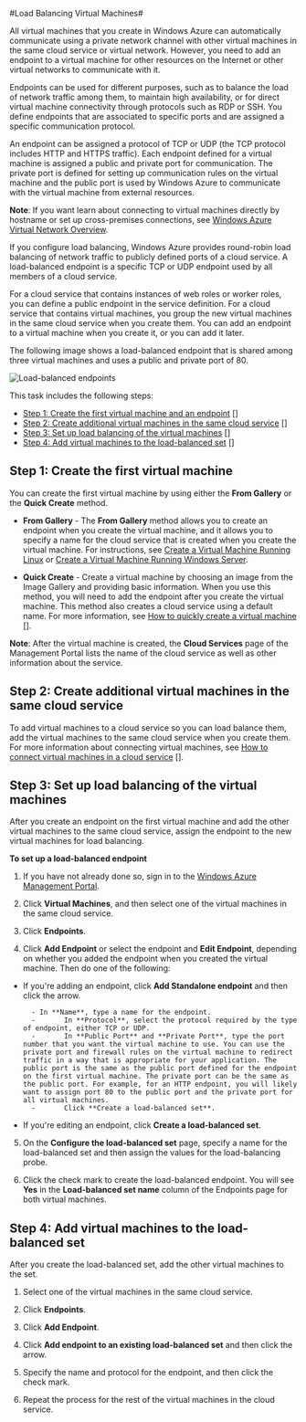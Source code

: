 <properties writer="kathydav" editor="tysonn" manager="jeffreyg" />

#Load Balancing Virtual Machines#

All virtual machines that you create in Windows Azure can automatically communicate using a private network channel with other virtual machines in the same cloud service or virtual network. However, you need to add an endpoint to a virtual machine for other resources on the Internet or other virtual networks to communicate with it. 

Endpoints can be used for different purposes, such as to balance the load of network traffic among them, to maintain high availability, or for direct virtual machine connectivity through protocols such as RDP or SSH. You define endpoints that are associated to specific ports and are assigned a specific communication protocol. 

An endpoint can be assigned a protocol of TCP or UDP (the TCP protocol includes HTTP and HTTPS traffic). Each endpoint defined for a virtual machine is assigned a public and private port for communication. The private port is defined for setting up communication rules on the virtual machine and the public port is used by Windows Azure to communicate with the virtual machine from external resources.


**Note**: If you want learn about connecting to virtual machines directly by hostname or set up cross-premises connections, see [Windows Azure Virtual Network Overview](http://go.microsoft.com/fwlink/p/?LinkID=294063).

If you configure load balancing, Windows Azure provides round-robin load balancing of network traffic to publicly defined ports of a cloud service. A load-balanced endpoint is a specific TCP or UDP endpoint used by all members of a cloud service.

For a cloud service that contains instances of web roles or worker roles, you can define a public endpoint in the service definition. For a cloud service that contains virtual machines, you group the new virtual machines in the same cloud service when you create them. You can add an endpoint to a virtual machine when you create it, or you can add it later.

The following image shows a load-balanced endpoint that is shared among three virtual machines and uses a public and private port of 80.

![Load-balanced endpoints][Load-balanced endpoint]

This task includes the following steps:

- [Step 1: Create the first virtual machine and an endpoint] []
- [Step 2: Create additional virtual machines in the same cloud service] []
- [Step 3: Set up load balancing of the virtual machines] []
- [Step 4: Add virtual machines to the load-balanced set] []

## <a id="firstmachine"> </a>Step 1: Create the first virtual machine ##

You can create the first virtual machine by using either the **From Gallery** or the **Quick Create** method. 

- **From Gallery** - The **From Gallery** method allows you to create an endpoint when you create the virtual machine, and it allows you to specify a name for the cloud service that is created when you create the virtual machine. For instructions, see [Create a Virtual Machine Running Linux](https://www.windowsazure.com/en-us/manage/linux/tutorials/virtual-machine-from-gallery/) or [Create a Virtual Machine Running Windows Server](https://www.windowsazure.com/en-us/manage/windows/tutorials/virtual-machine-from-gallery/).

- **Quick Create** - Create a virtual machine by choosing an image from the Image Gallery and providing basic information. When you use this method, you will need to add the endpoint after you create the virtual machine. This method also creates a cloud service using a default name. For more information, see [How to quickly create a virtual machine] []. 

**Note**: After the virtual machine is created, the **Cloud Services** page of the Management Portal lists the name of the cloud service as well as other information about the service.

## <a id="addmachines"> </a>Step 2: Create additional virtual machines in the same cloud service ##

To add virtual machines to a cloud service so you can load balance them, add the virtual machines to the same cloud service when you create them. For more information about connecting virtual machines, see [How to connect virtual machines in a cloud service] [].

## <a id="loadbalance"> </a>Step 3: Set up load balancing of the virtual machines ##

After you create an endpoint on the first virtual machine and add the other virtual machines to the same cloud service, assign the endpoint to the new virtual machines for load balancing.

**To set up a load-balanced endpoint**

1. If you have not already done so, sign in to the [Windows Azure Management Portal](http://manage.windowsazure.com).

2. Click **Virtual Machines**, and then select one of the virtual machines in the same cloud service.
	
3. Click **Endpoints**.
	
4. Click **Add Endpoint** or select the endpoint and **Edit Endpoint**, depending on whether you added the endpoint when you created the virtual machine. Then do one of the following:

- If you're adding an endpoint, click **Add Standalone endpoint** and then click the arrow.

		- In **Name**, type a name for the endpoint.
		- 		In **Protocol**, select the protocol required by the type of endpoint, either TCP or UDP.
		- 		In **Public Port** and **Private Port**, type the port number that you want the virtual machine to use. You can use the private port and firewall rules on the virtual machine to redirect traffic in a way that is appropriate for your application. The public port is the same as the public port defined for the endpoint on the first virtual machine. The private port can be the same as the public port. For example, for an HTTP endpoint, you will likely want to assign port 80 to the public port and the private port for all virtual machines.
		- 		Click **Create a load-balanced set**.

- If you're editing an endpoint, click **Create a load-balanced set**.
	

5. On the **Configure the load-balanced set** page, specify a name for the load-balanced set and then assign the values for the load-balancing probe. 

6. Click the check mark to create the load-balanced endpoint. You will see **Yes** in the **Load-balanced set name** column of the Endpoints page for both virtual machines.

## <a id="addtoset"> </a>Step 4: Add virtual machines to the load-balanced set ##
After you create the load-balanced set, add the other virtual machines to the set.

1. Select one of the virtual machines in the same cloud service.
	
2. Click **Endpoints**.
	
3. Click **Add Endpoint**.

4. Click **Add endpoint to an existing load-balanced set** and then click the arrow.

5. Specify the name and protocol for the endpoint, and then click the check mark.

6. Repeat the process for the rest of the virtual machines in the cloud service.



[Step 1: Create the first virtual machine and an endpoint]: #firstmachine
[Step 2: Create additional virtual machines in the same cloud service]: #addmachines
[Step 3: Set up load balancing of the virtual machines]: #loadbalance
[Step 4: Add virtual machines to the load-balanced set]: #addtoset


[Load-balanced endpoint]:../media/loadbalancing.png
[Select virtual machine]:../media/selectvm.png
[Select endpoints]:../media/endpoints.png
[Add endpoints]:../media/addendpoint.png
[Add lb endpoint]:../media/addloadbalanceendpoint.png
[Define endpoint]:../media/endpointloadbalance.png
[Endpoint success]:../media/loadbalancedendpointsuccess.png
[List endpoint]:../media/listendpoints.png

[How to quickly create a virtual machine]:../../Windows/HowTo/howto-quick-create-vm.md
[Manage the availability of virtual machines]:../../Windows/CommonTasks/manage-vm-availability.md
[How to set up communication with a virtual machine]:../../Windows/HowTo/howto-setup-endpoints-vm.md
[How to connect virtual machines in a cloud service]:../../Windows/HowTo/howto-connect-vm-cloud-service.md
[Get Started with Windows Azure PowerShell]:http://msdn.microsoft.com/en-us/library/jj156055.aspx